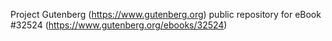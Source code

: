 Project Gutenberg (https://www.gutenberg.org) public repository for eBook #32524 (https://www.gutenberg.org/ebooks/32524)
